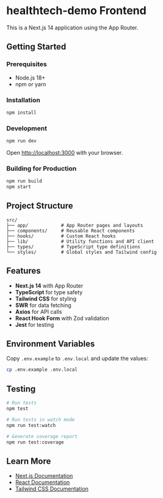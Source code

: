 # healthtech-demo Frontend

This is a Next.js 14 application using the App Router.

## Getting Started

### Prerequisites
- Node.js 18+ 
- npm or yarn

### Installation

```bash
npm install
```

### Development

```bash
npm run dev
```

Open [http://localhost:3000](http://localhost:3000) with your browser.

### Building for Production

```bash
npm run build
npm start
```

## Project Structure

```
src/
├── app/            # App Router pages and layouts
├── components/     # Reusable React components
├── hooks/          # Custom React hooks
├── lib/            # Utility functions and API client
├── types/          # TypeScript type definitions
└── styles/         # Global styles and Tailwind config
```

## Features

- **Next.js 14** with App Router
- **TypeScript** for type safety
- **Tailwind CSS** for styling
- **SWR** for data fetching
- **Axios** for API calls
- **React Hook Form** with Zod validation
- **Jest** for testing

## Environment Variables

Copy `.env.example` to `.env.local` and update the values:

```bash
cp .env.example .env.local
```

## Testing

```bash
# Run tests
npm test

# Run tests in watch mode
npm run test:watch

# Generate coverage report
npm run test:coverage
```

## Learn More

- [Next.js Documentation](https://nextjs.org/docs)
- [React Documentation](https://react.dev)
- [Tailwind CSS Documentation](https://tailwindcss.com/docs)